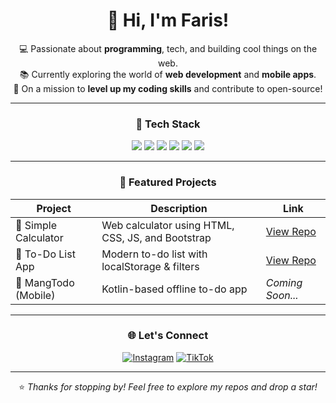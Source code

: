 <div align="center">

# 👋 Hi, I'm Faris!

💻 Passionate about **programming**, tech, and building cool things on the web.  
📚 Currently exploring the world of **web development** and **mobile apps**.  
🚀 On a mission to **level up my coding skills** and contribute to open-source!

---

### 🧰 Tech Stack
<img src="https://img.shields.io/badge/Code-JavaScript-informational?style=flat&logo=javascript&logoColor=white&color=F7DF1E"/>
<img src="https://img.shields.io/badge/Kotlin-Mobile-informational?style=flat&logo=kotlin&logoColor=white&color=7F52FF"/>
<img src="https://img.shields.io/badge/HTML5-Web-informational?style=flat&logo=html5&logoColor=white&color=E34F26"/>
<img src="https://img.shields.io/badge/CSS3-Styling-informational?style=flat&logo=css3&logoColor=white&color=1572B6"/>
<img src="https://img.shields.io/badge/Git-VersionControl-informational?style=flat&logo=git&logoColor=white&color=F05032"/>
<img src="https://img.shields.io/badge/Figma-Design-informational?style=flat&logo=figma&logoColor=white&color=F24E1E"/>

---

### 📂 Featured Projects

| Project | Description | Link |
|--------|-------------|------|
| 🔢 Simple Calculator | Web calculator using HTML, CSS, JS, and Bootstrap | [View Repo](https://github.com/Riss27/simple-calculator) |
| 📝 To-Do List App | Modern to-do list with localStorage & filters | [View Repo](https://github.com/Riss27/simple-todo-app) |
| 📱 MangTodo (Mobile) | Kotlin-based offline to-do app | *Coming Soon...* |

---

### 🌐 Let's Connect

[![Instagram](https://img.shields.io/badge/Instagram-Follow-blue?logo=instagram)](https://www.instagram.com/farisftr_27/)
[![TikTok](https://img.shields.io/badge/TikTok-Follow-blue?logo=tiktok)](https://www.tiktok.com/@farisfathurrr)

---

⭐️ *Thanks for stopping by! Feel free to explore my repos and drop a star!*

</div>
